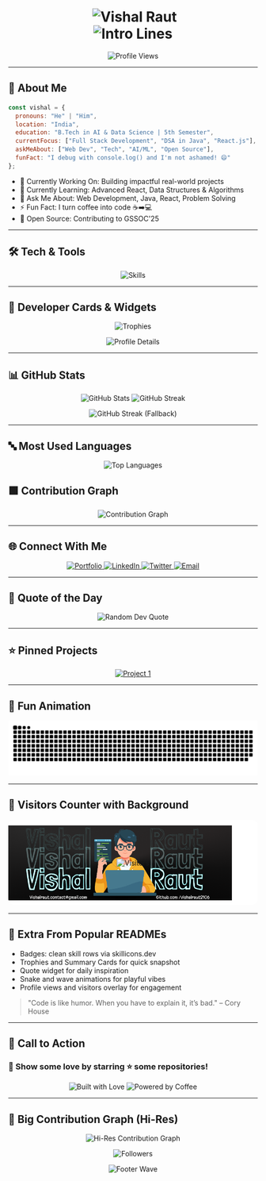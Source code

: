 <!-- Profile Header with Animated Gradient Wave (replaces typewriter) -->
<div align="center">
  <h1>
    <img src="https://readme-typing-svg.demolab.com?font=Fira+Code&weight=700&size=0&duration=0&pause=0&color=FFFFFF&center=true&vCenter=true&width=0&lines=" alt="" width="0" height="0"/>
    <picture>
      <source media="(prefers-color-scheme: dark)" srcset="https://capsule-render.vercel.app/api?type=waving&color=0:00c6ff,100:0072ff&height=180&section=header&text=Vishal%20Raut&fontSize=48&fontColor=ffffff&animation=fadeIn" />
      <img src="https://capsule-render.vercel.app/api?type=waving&color=0:00c6ff,100:0072ff&height=180&section=header&text=Vishal%20Raut&fontSize=48&fontColor=1b1f23&animation=fadeIn" alt="Vishal Raut" />
    </picture>
    <div>
      <img src="https://readme-typing-svg.demolab.com?font=Fira+Code&weight=600&size=22&pause=1500&color=00B4F7&center=true&vCenter=true&width=700&lines=Full+Stack+Developer+%7C+AI+%26+DS+Student+%7C+Open+Source+Contributor;Building+cool+things+on+the+web+and+learning+every+day" alt="Intro Lines" />
    </div>
  </h1>
</div>

<p align="center">
  <img src="https://komarev.com/ghpvc/?username=VishalRaut2106&label=Profile%20Views&color=0e75b6&style=flat" alt="Profile Views"/>
</p>

---

## 💫 About Me
```javascript
const vishal = {
  pronouns: "He" | "Him",
  location: "India",
  education: "B.Tech in AI & Data Science | 5th Semester",
  currentFocus: ["Full Stack Development", "DSA in Java", "React.js"],
  askMeAbout: ["Web Dev", "Tech", "AI/ML", "Open Source"],
  funFact: "I debug with console.log() and I'm not ashamed! 😄"
};
```
- 🔭 Currently Working On: Building impactful real-world projects
- 🌱 Currently Learning: Advanced React, Data Structures & Algorithms
- 💬 Ask Me About: Web Development, Java, React, Problem Solving
- ⚡ Fun Fact: I turn coffee into code ☕➡️💻
- 🌟 Open Source: Contributing to GSSOC'25

---

## 🛠️ Tech & Tools
<p align="center">
  <img src="https://skillicons.dev/icons?i=html,css,js,ts,react,nextjs,nodejs,express,java,python,git,github,postgres,mongodb,mysql,redis,vercel,docker,linux,vscode&perline=10" alt="Skills"/>
</p>

---

## 🧩 Developer Cards & Widgets
<p align="center">
  <img src="https://github-profile-trophy.vercel.app/?username=VishalRaut2106&theme=discord&no-frame=true&row=1&margin-w=8" alt="Trophies"/>
</p>
<p align="center">
  <img src="https://github-profile-summary-cards.vercel.app/api/cards/profile-details?username=VishalRaut2106&theme=tokyonight" alt="Profile Details"/>
</p>

---

## 📊 GitHub Stats
<p align="center">
  <img src="https://github-readme-stats.vercel.app/api?username=VishalRaut2106&show_icons=true&theme=tokyonight&hide_border=true&count_private=true" alt="GitHub Stats" width="48%"/>
  <!-- Streak: primary provider -->
  <img src="https://github-readme-streak-stats.herokuapp.com/?user=VishalRaut2106&theme=tokyonight&hide_border=true" alt="GitHub Streak" width="48%"/>
</p>
<p align="center">
  <!-- Streak fallback (if above doesn't load) -->
  <img src="https://streak-stats.demolab.com/?user=VishalRaut2106&theme=tokyonight&hide_border=true" alt="GitHub Streak (Fallback)" width="48%"/>
</p>

---

## 🔤 Most Used Languages
<p align="center">
  <img src="https://github-readme-stats.vercel.app/api/top-langs/?username=VishalRaut2106&layout=compact&theme=tokyonight&hide_border=true" alt="Top Languages" width="55%"/>
</p>

<!-- 1) Place Contribution Graph BELOW Languages -->
## 🟩 Contribution Graph
<p align="center">
  <img src="https://github-readme-activity-graph.vercel.app/graph?username=VishalRaut2106&theme=tokyo-night&hide_border=true" alt="Contribution Graph"/>
</p>

---

## 🌐 Connect With Me
<p align="center">
  <a href="https://vishalraut2106.vercel.app/" target="_blank">
    <img src="https://img.shields.io/badge/Portfolio-000000.svg?style=for-the-badge&logo=firefox&logoColor=%23FF7139" alt="Portfolio"/>
  </a>
  <a href="https://linkedin.com/in/vishalraut2106" target="_blank">
    <img src="https://img.shields.io/badge/LinkedIn-0077B5.svg?style=for-the-badge&logo=linkedin&logoColor=white" alt="LinkedIn"/>
  </a>
  <a href="https://twitter.com/vishalraut2106" target="_blank">
    <img src="https://img.shields.io/badge/Twitter-1DA1F2.svg?style=for-the-badge&logo=Twitter&logoColor=white" alt="Twitter"/>
  </a>
  <a href="mailto:vishalraut2106@gmail.com">
    <img src="https://img.shields.io/badge/Gmail-D14836?style=for-the-badge&logo=gmail&logoColor=white" alt="Email"/>
  </a>
</p>

---

## 💭 Quote of the Day
<p align="center">
  <img src="https://quotes-github-readme.vercel.app/api?type=horizontal&theme=tokyonight" alt="Random Dev Quote"/>
</p>

---

## ⭐ Pinned Projects
<p align="center">
  <a href="https://github.com/VishalRaut2106/project1">
    <img src="https://github-readme-stats.vercel.app/api/pin/?username=VishalRaut2106&repo=VishalRaut2106&theme=tokyonight&hide_border=true" alt="Project 1"/>
  </a>
</p>

---

## 🐍 Fun Animation
<p align="center">
  <img src="https://raw.githubusercontent.com/Platane/snk/output/github-contribution-grid-snake-dark.svg" alt="Snake animation"/>
</p>

---

## 👀 Visitors Counter with Background
<div align="center" style="position: relative; display: inline-block;">
  <img src="https://raw.githubusercontent.com/VishalRaut2106/VishalRaut2106/main/Banner.png" alt="Visitors Background (girls png)" style="max-width: 100%; border-radius: 12px; filter: saturate(1.05);"/>
  <div style="position:absolute; inset:0; display:flex; align-items:center; justify-content:center;">
    <img src="https://komarev.com/ghpvc/?username=VishalRaut2106&label=Visitors&color=ff69b4&style=for-the-badge" alt="Visitors"/>
  </div>
</div>

---

## 🧠 Extra From Popular READMEs
- Badges: clean skill rows via skillicons.dev
- Trophies and Summary Cards for quick snapshot
- Quote widget for daily inspiration
- Snake and wave animations for playful vibes
- Profile views and visitors overlay for engagement

> "Code is like humor. When you have to explain it, it’s bad." – Cory House

---

## 📣 Call to Action
### 💖 Show some love by starring ⭐ some repositories!
<p align="center">
  <img src="https://forthebadge.com/images/badges/built-with-love.svg" alt="Built with Love"/>
  <img src="https://forthebadge.com/images/badges/powered-by-coffee.svg" alt="Powered by Coffee"/>
</p>

---

## 🧱 Big Contribution Graph (Hi-Res)
<p align="center">
  <img src="https://github-readme-activity-graph.vercel.app/graph?username=VishalRaut2106&theme=react-dark&hide_border=true&area=true&radius=12&custom_title=Vishal%20Raut%20Contribution%20Graph" alt="Hi-Res Contribution Graph"/>
</p>

<!-- Bottom: followers and provided image -->
<p align="center">
  <img src="https://img.shields.io/github/followers/VishalRaut2106?label=Followers&style=social" alt="Followers"/>
</p>

<p align="center">
  <img src="https://camo.githubusercontent.com/ff1d4eb768b74fa335491dd8a7e87d95017665c1570e5a8828fddfdb728da450/68747470733a2f2f63617073756c652d72656e6465722e76657263656c2e6170702f6170693f747970653d776176696e6726636f6c6f723d6772616469656e74266865696768743d3130302673656374696f6e3d666f6f746572" alt="Footer Wave"/>
</p>
